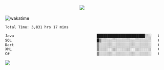<h1 align="center">
  <img src="https://readme-typing-svg.herokuapp.com/?font=Righteous&size=35&center=true&vCenter=true&width=500&height=70&duration=4000&lines=Hi!+%F0%9F%91%8B+I%27m+Ali%20Osman!;" />
</h1>


![wakatime](https://wakatime.com/share/@aliosmanoktar/3a8ffe71-6da4-4964-913b-2f09afbe53bf.svg?cache=none)
<!--START_SECTION:waka-->

```txt
Total Time: 3,831 hrs 17 mins

Java                                      ██████████████████████░░░   87.80 %
SQL                                       █▒░░░░░░░░░░░░░░░░░░░░░░░   04.68 %
Dart                                      ▒░░░░░░░░░░░░░░░░░░░░░░░░   01.81 %
XML                                       ▒░░░░░░░░░░░░░░░░░░░░░░░░   01.35 %
C#                                        ▒░░░░░░░░░░░░░░░░░░░░░░░░   00.89 %
```

<!--END_SECTION:waka-->

<img src="https://profile-counter.glitch.me/aliosmanoktar/count.svg" />

